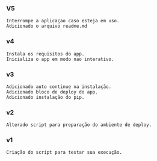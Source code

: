 ### V5
    Interrompe a aplicaçao caso esteja em uso.
    Adicionado o arquivo readme.md

### v4
    Instala os requisitos do app.
    Inicializa o app em modo nao interativo.

### v3
    Adicionado auto continue na instalação.
    Adicionado bloco de deploy do app.
    Adicionado instalação do pip.

### v2
    Alterado script para preparação do ambiente de deploy.

### v1
    Criação do script para testar sua execução.